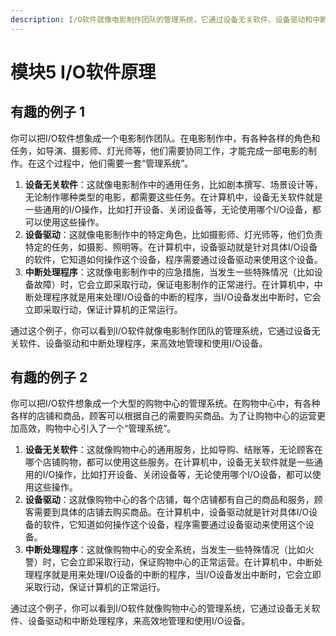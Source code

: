 ```yaml
---
description: I/O软件就像电影制作团队的管理系统，它通过设备无关软件、设备驱动和中断处理程序，来高效地管理和使用I/O设备。
---
```


# 模块5 I/O软件原理

## 有趣的例子 1

你可以把I/O软件想象成一个电影制作团队。在电影制作中，有各种各样的角色和任务，如导演、摄影师、灯光师等，他们需要协同工作，才能完成一部电影的制作。在这个过程中，他们需要一套“管理系统”。

1. **设备无关软件**：这就像电影制作中的通用任务，比如剧本撰写、场景设计等，无论制作哪种类型的电影，都需要这些任务。在计算机中，设备无关软件就是一些通用的I/O操作，比如打开设备、关闭设备等，无论使用哪个I/O设备，都可以使用这些操作。
2. **设备驱动**：这就像电影制作中的特定角色，比如摄影师、灯光师等，他们负责特定的任务，如摄影、照明等。在计算机中，设备驱动就是针对具体I/O设备的软件，它知道如何操作这个设备，程序需要通过设备驱动来使用这个设备。
3. **中断处理程序**：这就像电影制作中的应急措施，当发生一些特殊情况（比如设备故障）时，它会立即采取行动，保证电影制作的正常进行。在计算机中，中断处理程序就是用来处理I/O设备的中断的程序，当I/O设备发出中断时，它会立即采取行动，保证计算机的正常运行。

通过这个例子，你可以看到I/O软件就像电影制作团队的管理系统，它通过设备无关软件、设备驱动和中断处理程序，来高效地管理和使用I/O设备。



## 有趣的例子 2

你可以把I/O软件想象成一个大型的购物中心的管理系统。在购物中心中，有各种各样的店铺和商品，顾客可以根据自己的需要购买商品。为了让购物中心的运营更加高效，购物中心引入了一个“管理系统”。

1. **设备无关软件**：这就像购物中心的通用服务，比如导购、结账等，无论顾客在哪个店铺购物，都可以使用这些服务。在计算机中，设备无关软件就是一些通用的I/O操作，比如打开设备、关闭设备等，无论使用哪个I/O设备，都可以使用这些操作。
2. **设备驱动**：这就像购物中心的各个店铺，每个店铺都有自己的商品和服务，顾客需要到具体的店铺去购买商品。在计算机中，设备驱动就是针对具体I/O设备的软件，它知道如何操作这个设备，程序需要通过设备驱动来使用这个设备。
3. **中断处理程序**：这就像购物中心的安全系统，当发生一些特殊情况（比如火警）时，它会立即采取行动，保证购物中心的正常运营。在计算机中，中断处理程序就是用来处理I/O设备的中断的程序，当I/O设备发出中断时，它会立即采取行动，保证计算机的正常运行。

通过这个例子，你可以看到I/O软件就像购物中心的管理系统，它通过设备无关软件、设备驱动和中断处理程序，来高效地管理和使用I/O设备。





